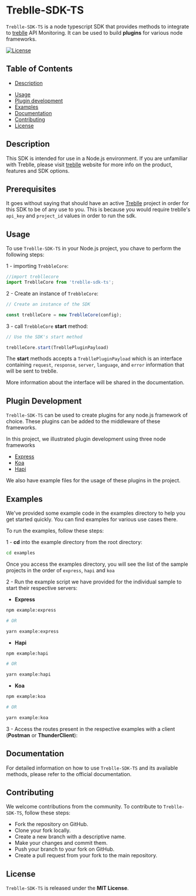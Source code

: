 # Treblle-SDK-TS

`Treblle-SDK-TS` is a node typescript SDK that provides methods to integrate to [treblle](https://www.treblle.com/) API Monitoring. It can be used to build <b>plugins</b> for various node frameworks. 

[![License](https://img.shields.io/badge/license-MIT-blue.svg)](LICENSE.md)

## Table of Contents

- [Description](#description)
<!-- - [Installation](#installation) -->
- [Usage](#usage)
- [Plugin development](#plugin-development)
- [Examples](#examples)
- [Documentation](#documentation)
- [Contributing](#contributing)
- [License](#license)


## Description

This SDK is intended for use in a Node.js environment.
If you are unfamiliar with Treblle, please visit [treblle](https://www.treblle.com/) website for more info on the product, features and SDK options.



## Prerequisites

It goes without saying that should have an active [Treblle](https://www.treblle.com) project in order for this SDK to be of any use to you. This is because you would require treblle's `api_key` and `project_id` values in order to run the sdk.

<!-- ## Installation

You can install `Treblle-SDK-TS` using npm or yarn:

```bash
npm install your-sdk-name

# OR

yarn add your-sdk-name
``` -->

## Usage
To use `Treblle-SDK-TS` in your Node.js project, you chave to perform the following steps:

1 - importing `TrebbleCore`:

```typescript
//import trebllecore
import TreblleCore from 'treblle-sdk-ts';
```


2 - Create an instance of `TrebbleCore`:

```typescript
// Create an instance of the SDK

const treblleCore = new TreblleCore(config);
```

3 - call `TrebbleCore` <b>start</b> method:

```typescript
// Use the SDK's start method

treblleCore.start(TrebllePluginPayload)
```


The <b>start</b> methods accepts a `TrebllePluginPayload` which is an interface containing `request`, `response`, `server`, `language`, and `error` information that will be sent to treblle.


More information about the interface will be shared in the documentation.


## Plugin Development

`Treblle-SDK-TS` can be used to create plugins for any node.js framework of choice. These plugins can be added to the middleware of these frameworks.


In this project, we illustrated plugin development using three node frameworks



* [Express](plugins/express/README.md)
* [Koa](plugins/koa/README.md)
* [Hapi](plugins/hapi/README.md)

We  also have example files for the usage of these plugins in the project.

## Examples
We've provided some example code in the examples directory to help you get started quickly. You can find examples for various use cases there.

To run the examples, follow these steps:


1 - <b>cd</b> into the example directory from the root directory:


```bash
cd examples
```

Once you access the examples directory, you will see the list of the sample projects in the order of `express`,   `hapi` and `koa`

2 - Run the example script we have provided for the individual sample to start their respective servers:


* <b>Express</b>

```bash
npm example:express

# OR

yarn example:express

```

* <b>Hapi</b>

```bash
npm example:hapi

# OR

yarn example:hapi
```

* <b>Koa</b>

```bash
npm example:koa

# OR

yarn example:koa
```

3 - Access the routes present in the respective examples with a client (<b>Postman</b> or <b>ThunderClient</b>):


## Documentation
For detailed information on how to use `Treblle-SDK-TS` and its available methods, please refer to the official documentation.

## Contributing

We welcome contributions from the community. To contribute to ``Treblle-SDK-TS``, follow these steps:

* Fork the repository on GitHub.
* Clone your fork locally.
* Create a new branch with a descriptive name.
* Make your changes and commit them.
* Push your branch to your fork on GitHub.
* Create a pull request from your fork to the main repository.

## License

`Treblle-SDK-TS` is released under the <b>MIT License</b>.
